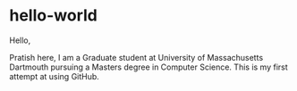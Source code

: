 # hello-world

Hello,

Pratish here, I am a Graduate student at University of Massachusetts Dartmouth pursuing a Masters degree in Computer Science. 
This is my first attempt at using GitHub.
